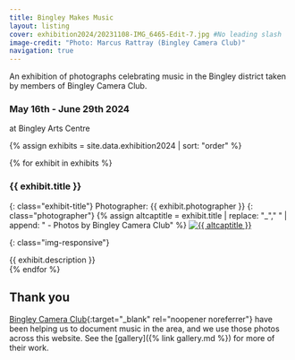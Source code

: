 ```yaml
---
title: Bingley Makes Music
layout: listing
cover: exhibition2024/20231108-IMG_6465-Edit-7.jpg #No leading slash
image-credit: "Photo: Marcus Rattray (Bingley Camera Club)"
navigation: true
---
```


An exhibition of photographs celebrating music in the Bingley district taken by members of Bingley Camera Club. 
### May 16th - June 29th 2024
at Bingley Arts Centre


{% assign exhibits = site.data.exhibition2024 | sort: "order" %}
<div class="row row-cols-1 d-flex align-items-stretch exhibition" markdown="1">

{% for exhibit in exhibits %}
### {{ exhibit.title }}
{: class="exhibit-title"}
Photographer: {{ exhibit.photographer }}
{: class="photographer"}
{% assign altcaptitle = exhibit.title | replace: "_"," " | append: " - Photos by Bingley Camera Club" %}
<a href="{{site.baseurl}}/assets/images/exhibition2024/{{ exhibit.image }}" data-toggle="lightbox" data-gallery="example-gallery" data-caption="{{ altcaptitle }}" class="col-sm-4"><img src="{{site.baseurl}}/assets/images/exhibition2024/{{ exhibit.image }}" alt="{{ altcaptitle }}" title="{{ altcaptitle }}" class="img-fluid" /></a>
<!-- ![exhibit.title](assets/images/exhibition2024/{{ exhibit.image }}) -->
{: class="img-responsive"}
<div class="exhibit-description" markdown="1">{{ exhibit.description }}</div>
{% endfor %}
</div>

## Thank you
[Bingley Camera Club<i class="fa fa-external-link" aria-hidden="true"></i>](https://www.bingleycameraclub.org.uk/){:target="_blank" rel="noopener noreferrer"} have been helping us to document music in the area, and we use those photos across this website. See the [gallery]({% link gallery.md %}) for more of their work.




